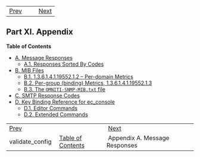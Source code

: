 |     |     |     |
| --- | --- | --- |
| [Prev](executable.validate_config)  |   |  [Next](message_responses) |
## Part XI. Appendix
**Table of Contents**
* [A. Message Responses](message_responses)
    * [A.1\. Responses Sorted By Codes](message_responses#responses-by-code)
* [B. MIB Files](snmp-mib)
    * [B.1\. 1.3.6.1.4.1.19552.1.2 – Per-domain Metrics](snmp-mib#snmp-mib-per-domain-metrics)
    * [B.2\. Per-group (binding) Metrics, 1.3.6.1.4.1.19552.1.3](snmp-mib.pergroup)
    * [B.3\. The `OMNITI-SNMP-MIB.txt` file](snmp-mib.omniti)
* [C. SMTP Response Codes](smtp-response-codes)
* [D. Key Binding Reference for ec_console](libedit)
    * [D.1\. Editor Commands](libedit#libedit.emacs.editor)
    * [D.2\. Extended Commands](libedit.extended)

|     |     |     |
| --- | --- | --- |
| [Prev](executable.validate_config)  |   |  [Next](message_responses) |
| validate_config  | [Table of Contents](index) |  Appendix A. Message Responses |
